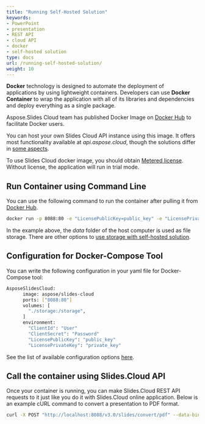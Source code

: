 ```yaml
---
title: "Running Self-Hosted Solution"
keywords:
- PowerPoint
- presentation
- REST API
- cloud API
- docker
- self-hosted solution
type: docs
url: /running-self-hosted-solution/
weight: 10
---
```


**Docker** technology is designed to automate the deployment of applications by using lightweight containers.
Developers can use **Docker Container** to wrap the application with all of its libraries and dependencies and deploy everything as a single package.

Aspose.Slides Cloud team has published Docker Image on [Docker Hub](https://hub.docker.com/r/aspose/slides-cloud) to facilitate Docker users.

You can host your own Slides Cloud API instance using this image. It offers most functionality available at *api.aspose.cloud*, though the solutions differ in [some aspects](/slides/features-not-available-in-self-hosted-solution/).

To use Slides Cloud docker image, you should obtain [Metered license](https://purchase.aspose.com/faqs/licensing/metered/). Without license, the application will run in trial mode.

## Run Container using Command Line

You can use the following command to run the container after pulling it from [Docker Hub](https://href.li/?https://hub.docker.com/r/aspose/slides-cloud).

```sh
docker run -p 8088:80 -e "LicensePublicKey=public_key" -e "LicensePrivateKey=private_key" -v "/data:/storage" aspose/slides-cloud
```

In the example above, the *data* folder of the host computer is used as file storage. There are other options to [use storage with self-hosted solution](/slides/using-storage-with-self-hosted-solution/).

## Configuration for Docker-Compose Tool

You can write the following configuration in your yaml file for Docker-Compose tool:

```sh
AsposeSlidesCloud:
      image: aspose/slides-cloud
      ports: ["8088:80"]
      volumes: [
        "./storage:/storage",
      ]
      environment:
        "ClientId": "User"
        "ClientSecret": "Password"
        "LicensePublicKey": "public_key"
        "LicensePrivateKey": "private_key"
```

See the list of available configuration options [here](/slides/configuring-self-hosted-solution/).

## Call the container using Slides.Cloud API

Once your container is running, you can make Slides.Cloud REST API requests to it just like you do it with Slides.Cloud online application.
Below is an example cURL command to convert a presentation to PDF format.

```sh
curl -X POST "http://localhost:8088/v3.0/slides/convert/pdf" --data-binary "@presentation.pptx" -H "Content-Type: application/octet-stream" -o "presentation.pdf"
```
